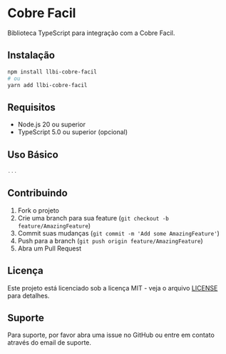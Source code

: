 # Cobre Facil

Biblioteca TypeScript para integração com a Cobre Facil.

## Instalação

```bash
npm install llbi-cobre-facil
# ou
yarn add llbi-cobre-facil
```

## Requisitos

- Node.js 20 ou superior
- TypeScript 5.0 ou superior (opcional)

## Uso Básico

```typescript
...
```

## Contribuindo

1. Fork o projeto
2. Crie uma branch para sua feature (`git checkout -b feature/AmazingFeature`)
3. Commit suas mudanças (`git commit -m 'Add some AmazingFeature'`)
4. Push para a branch (`git push origin feature/AmazingFeature`)
5. Abra um Pull Request

## Licença

Este projeto está licenciado sob a licença MIT - veja o arquivo [LICENSE](LICENSE) para detalhes.

## Suporte

Para suporte, por favor abra uma issue no GitHub ou entre em contato através do email de suporte.
